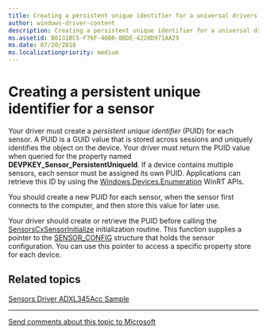 ```yaml
---
title: Creating a persistent unique identifier for a universal drivers based sensor
author: windows-driver-content
description: Creating a persistent unique identifier for a universal drivers based driver
ms.assetid: B0131BC5-F76F-46B0-8BDE-4220D971AA29
ms.date: 07/20/2018
ms.localizationpriority: medium
---
```


# Creating a persistent unique identifier for a sensor


Your driver must create a *persistent unique identifier* (PUID) for each sensor. A PUID is a GUID value that is stored across sessions and uniquely identifies the object on the device. Your driver must return the PUID value when queried for the property named **DEVPKEY_Sensor_PersistentUniqueId**. If a device contains multiple sensors, each sensor must be assigned its own PUID. Applications can retrieve this ID by using the [Windows.Devices.Enumeration](https://docs.microsoft.com/uwp/api/Windows.Devices.Enumeration) WinRT APIs.

You should create a new PUID for each sensor, when the sensor first connects to the computer, and then store this value for later use.

Your driver should create or retrieve the PUID before calling the [SensorsCxSensorInitialize](https://docs.microsoft.com/windows-hardware/drivers/ddi/content/sensorscx/nf-sensorscx-sensorscxsensorinitialize) initialization routine. This function supplies a pointer to the [SENSOR_CONFIG](https://docs.microsoft.com/windows-hardware/drivers/ddi/content/sensorscx/ns-sensorscx-_sensor_config) structure that holds the sensor configuration. You can use this pointer to access a specific property store for each device.

## Related topics
[Sensors Driver ADXL345Acc Sample](http://go.microsoft.com/fwlink/p/?LinkId=617957)
<!--
http://go.microsoft.com/fwlink/p/?LinkId=617957: https://github.com/Microsoft/Windows-driver-samples/tree/master/sensors/ADXL345Acc
-->

--------------------
[Send comments about this topic to Microsoft](mailto:wsddocfb@microsoft.com?subject=Documentation%20feedback%20%5Bsensors\sensors%5D:%20Creating%20a%20persistent%20unique%20identifier%20for%20a%20sensor%20%20RELEASE:%20%281/12/2017%29&body=%0A%0APRIVACY%20STATEMENT%0A%0AWe%20use%20your%20feedback%20to%20improve%20the%20documentation.%20We%20don't%20use%20your%20email%20address%20for%20any%20other%20purpose,%20and%20we'll%20remove%20your%20email%20address%20from%20our%20system%20after%20the%20issue%20that%20you're%20reporting%20is%20fixed.%20While%20we're%20working%20to%20fix%20this%20issue,%20we%20might%20send%20you%20an%20email%20message%20to%20ask%20for%20more%20info.%20Later,%20we%20might%20also%20send%20you%20an%20email%20message%20to%20let%20you%20know%20that%20we've%20addressed%20your%20feedback.%0A%0AFor%20more%20info%20about%20Microsoft's%20privacy%20policy,%20see%20http://privacy.microsoft.com/default.aspx. "Send comments about this topic to Microsoft")


